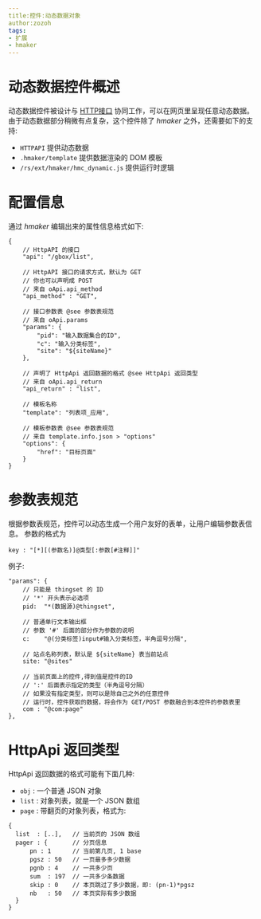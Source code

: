 ```yaml
---
title:控件:动态数据对象
author:zozoh
tags:
- 扩展
- hmaker
---
```


# 动态数据控件概述

动态数据控件被设计与 [HTTP接口](../../core/httpapi.md) 协同工作，可以在网页里呈现任意动态数据。由于动态数据部分稍微有点复杂，这个控件除了 *hmaker* 之外，还需要如下的支持:

- `HTTPAPI` 提供动态数据
- `.hmaker/template` 提供数据渲染的 DOM 模板
- `/rs/ext/hmaker/hmc_dynamic.js` 提供运行时逻辑

# 配置信息

通过 *hmaker* 编辑出来的属性信息格式如下:

```
{
    // HttpAPI 的接口
    "api": "/gbox/list",
    
    // HttpAPI 接口的请求方式，默认为 GET
    // 你也可以声明成 POST
    // 来自 oApi.api_method
    "api_method" : "GET",
    
    // 接口参数表 @see 参数表规范
    // 来自 oApi.params
    "params": {
        "pid": "输入数据集合的ID",
        "c": "输入分类标签",
        "site": "${siteName}"
    },
    
    // 声明了 HttpApi 返回数据的格式 @see HttpApi 返回类型
    // 来自 oApi.api_return
    "api_return" : "list",
    
    // 模板名称
    "template": "列表项_应用",
    
    // 模板参数表 @see 参数表规范
    // 来自 template.info.json > "options"
    "options": {
        "href": "目标页面"
    }
}
```

# 参数表规范

根据参数表规范，控件可以动态生成一个用户友好的表单，让用户编辑参数表信息。
参数的格式为

```
key : "[*][(参数名)]@类型[:参数[#注释]]"
```

例子:
```
"params": {
    // 只能是 thingset 的 ID
    // '*' 开头表示必选项
    pid:  "*(数据源)@thingset",
    
    // 普通单行文本输出框
    // 参数 '#' 后面的部分作为参数的说明
    c:    "@(分类标签)input#输入分类标签，半角逗号分隔",
    
    // 站点名称列表，默认是 ${siteName} 表当前站点
    site: "@sites"
    
    // 当前页面上的控件,得到值是控件的ID
    // ':' 后面表示指定的类型（半角逗号分隔）
    // 如果没有指定类型，则可以是除自己之外的任意控件
    // 运行时，控件获取的数据，将会作为 GET/POST 参数融合到本控件的参数表里
    com : "@com:page"
},
```

# HttpApi 返回类型

HttpApi 返回数据的格式可能有下面几种:

- `obj`  : 一个普通 JSON 对象
- `list` : 对象列表，就是一个 JSON 数组
- `page` : 带翻页的对象列表，格式为:

```
{
  list  : [..],   // 当前页的 JSON 数组
  pager : {       // 分页信息
      pn : 1      // 当前第几页, 1 base
      pgsz : 50   // 一页最多多少数据
      pgnb : 4    // 一共多少页
      sum  : 197  // 一共多少条数据
      skip : 0    // 本页跳过了多少数据，即: (pn-1)*pgsz
      nb   : 50   // 本页实际有多少数据
  }
}
```

